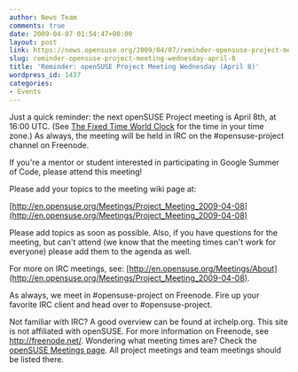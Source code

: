 ```yaml
---
author: News Team
comments: true
date: 2009-04-07 01:54:47+00:00
layout: post
link: https://news.opensuse.org/2009/04/07/reminder-opensuse-project-meeting-wednesday-april-8/
slug: reminder-opensuse-project-meeting-wednesday-april-8
title: 'Reminder: openSUSE Project Meeting Wednesday (April 8)'
wordpress_id: 1437
categories:
- Events
---
```


Just a quick reminder: the next openSUSE Project meeting is April 8th, at 16:00 UTC. (See [The Fixed Time World Clock](http://tinyurl.com/dm6sqa) for the time in your time zone.) As always, the meeting will be held in IRC on the #opensuse-project channel on Freenode.

If you're a mentor or student interested in participating in Google Summer of Code, please attend this meeting!

Please add your topics to the meeting wiki page at:

[http://en.opensuse.org/Meetings/Project_Meeting_2009-04-08](http://en.opensuse.org/Meetings/Project_Meeting_2009-04-08)

Please add topics as soon as possible. Also, if you have questions for the meeting, but can't attend (we know that the meeting times can't work for everyone) please add them to the agenda as well.

For more on IRC meetings, see: [http://en.opensuse.org/Meetings/About](http://en.opensuse.org/Meetings/Project_Meeting_2009-04-08).

As always, we meet in #opensuse-project on Freenode. Fire up your favorite IRC client and head over to #opensuse-project.

Not familiar with IRC? A good overview can be found at irchelp.org. This site is not affiliated with openSUSE. For more information on Freenode, see http://freenode.net/.
Wondering what meeting times are? Check the [openSUSE Meetings page](http://en.opensuse.org/Meetings). All project meetings and team meetings should be listed there.
